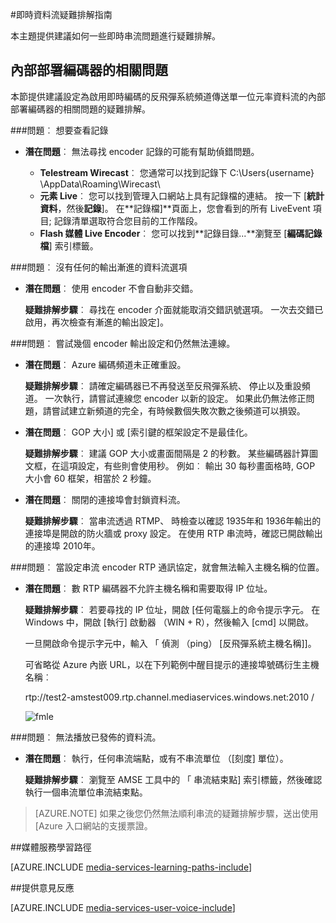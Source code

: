 <properties 
    pageTitle="疑難排解指南即時資料流 |Microsoft Azure" 
    description="本主題提供建議如何即時串流問題進行疑難排解。" 
    services="media-services" 
    documentationCenter="" 
    authors="juliako" 
    manager="erikre" 
    editor=""/>

<tags 
    ms.service="media-services" 
    ms.workload="media" 
    ms.tgt_pltfrm="na" 
    ms.devlang="na" 
    ms.topic="article" 
    ms.date="10/12/2016"  
    ms.author="juliako"/>

#<a name="troubleshooting-guide-for-live-streaming"></a>即時資料流疑難排解指南

本主題提供建議如何一些即時串流問題進行疑難排解。

## <a name="issues-related-to-on-premises-encoders"></a>內部部署編碼器的相關問題 

本節提供建議設定為啟用即時編碼的反飛彈系統頻道傳送單一位元率資料流的內部部署編碼器的相關問題的疑難排解。

###<a name="problem-would-like-to-see-logs"></a>問題︰ 想要查看記錄 

- **潛在問題**︰ 無法尋找 encoder 記錄的可能有幫助偵錯問題。
    
    - **Telestream Wirecast**︰ 您通常可以找到記錄下 C:\Users\{username} \AppData\Roaming\Wirecast\ 
    - **元素 Live**︰ 您可以找到管理入口網站上具有記錄檔的連結。 按一下 [**統計資料**，然後**記錄**]。 在**記錄檔]**頁面上，您會看到的所有 LiveEvent 項目; 記錄清單選取符合您目前的工作階段。 
    - **Flash 媒體 Live Encoder**︰ 您可以找到**記錄目錄...**瀏覽至 [**編碼記錄檔**] 索引標籤。
    
###<a name="problem-there-is-no-option-for-outputting-a-progressive-stream"></a>問題︰ 沒有任何的輸出漸進的資料流選項

- **潛在問題**︰ 使用 encoder 不會自動非交錯。 

    **疑難排解步驟**︰ 尋找在 encoder 介面就能取消交錯訊號選項。 一次去交錯已啟用，再次檢查有漸進的輸出設定]。 
 
###<a name="problem-tried-several-encoder-output-settings-and-still-unable-to-connect"></a>問題︰ 嘗試幾個 encoder 輸出設定和仍然無法連線。 

- **潛在問題**︰ Azure 編碼頻道未正確重設。 

    **疑難排解步驟**︰ 請確定編碼器已不再發送至反飛彈系統、 停止以及重設頻道。 一次執行，請嘗試連線您 encoder 以新的設定。 如果此仍無法修正問題，請嘗試建立新頻道的完全，有時候數個失敗次數之後頻道可以損毀。  

- **潛在問題**︰ GOP 大小] 或 [索引鍵的框架設定不是最佳化。 

    **疑難排解步驟**︰ 建議 GOP 大小或畫面間隔是 2 的秒數。 某些編碼器計算圖文框，在這項設定，有些則會使用秒。 例如︰ 輸出 30 每秒畫面格時, GOP 大小會 60 框架，相當於 2 秒鐘。  
     
- **潛在問題**︰ 關閉的連接埠會封鎖資料流。 

    **疑難排解步驟**︰ 當串流透過 RTMP、 時檢查以確認 1935年和 1936年輸出的連接埠是開啟的防火牆或 proxy 設定。 在使用 RTP 串流時，確認已開啟輸出的連接埠 2010年。 


###<a name="problem-when-configuring-the-encoder-to-stream-with-the-rtp-protocol-there-is-no-place-to-enter-a-host-name"></a>問題︰ 當設定串流 encoder RTP 通訊協定，就會無法輸入主機名稱的位置。 

- **潛在問題**︰ 數 RTP 編碼器不允許主機名稱和需要取得 IP 位址。  

    **疑難排解步驟**︰ 若要尋找的 IP 位址，開啟 [任何電腦上的命令提示字元。 在 Windows 中，開啟 [執行] 啟動器 （WIN + R），然後輸入 [cmd] 以開啟。  

    一旦開啟命令提示字元中，輸入 「 偵測 （ping） [反飛彈系統主機名稱]]。 

    可省略從 Azure 內嵌 URL，以在下列範例中醒目提示的連接埠號碼衍生主機名稱︰ 

    rtp://test2-amstest009.rtp.channel.mediaservices.windows.net:2010 / 

    ![fmle](./media/media-services-fmle-live-encoder/media-services-fmle10.png)

###<a name="problem-unable-to-playback-the-published-stream"></a>問題︰ 無法播放已發佈的資料流。
 
- **潛在問題**︰ 執行，任何串流端點，或有不串流單位 （[刻度] 單位）。 

    **疑難排解步驟**︰ 瀏覽至 AMSE 工具中的 「 串流結束點] 索引標籤，然後確認執行一個串流單位串流結束點。 
    


>[AZURE.NOTE] 如果之後您仍然無法順利串流的疑難排解步驟，送出使用 [Azure 入口網站的支援票證。

##<a name="media-services-learning-paths"></a>媒體服務學習路徑

[AZURE.INCLUDE [media-services-learning-paths-include](../../includes/media-services-learning-paths-include.md)]

##<a name="provide-feedback"></a>提供意見反應

[AZURE.INCLUDE [media-services-user-voice-include](../../includes/media-services-user-voice-include.md)]
